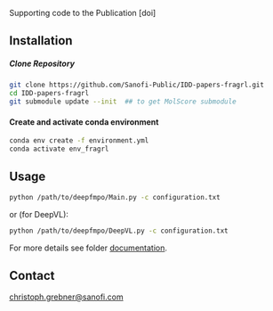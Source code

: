 Supporting code to the Publication [doi]

## Installation

##### Clone Repository

```bash
git clone https://github.com/Sanofi-Public/IDD-papers-fragrl.git
cd IDD-papers-fragrl
git submodule update --init  ## to get MolScore submodule
```

#### Create and activate conda environment

```bash
conda env create -f environment.yml
conda activate env_fragrl
```

## Usage

```bash
python /path/to/deepfmpo/Main.py -c configuration.txt
```

or (for DeepVL):

```bash
python /path/to/deepfmpo/DeepVL.py -c configuration.txt
```

For more details see folder [documentation](documentation).

## Contact
christoph.grebner@sanofi.com
